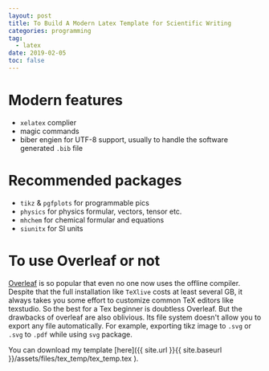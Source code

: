 ```yaml
---
layout: post
title: To Build A Modern Latex Template for Scientific Writing
categories: programming
tag: 
  - latex
date: 2019-02-05
toc: false
---
```



# Modern features

- `xelatex` complier
- magic commands
- biber engien for UTF-8 support, usually to handle the software generated `.bib` file

# Recommended packages

- `tikz` & `pgfplots` for programmable pics
- `physics` for physics formular, vectors, tensor etc.
- `mhchem` for chemical formular and equations
- `siunitx` for SI units

# To use Overleaf or not

[Overleaf](https://www.overleaf.com/) is so popular that even no one now uses the offline compiler. 
Despite that the full installation like `TeXlive` costs at least several GB, it always takes you some effort to customize common TeX editors like texstudio. So the best for a Tex beginner is doubtless Overleaf.
But the drawbacks of overleaf are also oblivious. 
Its file system doesn't allow you to export any file automatically.
For example, exporting tikz image to `.svg` or `.svg` to `.pdf` while using `svg` package.

You can download my template [here]({{ site.url }}{{ site.baseurl }}/assets/files/tex_temp/tex_temp.tex ).

